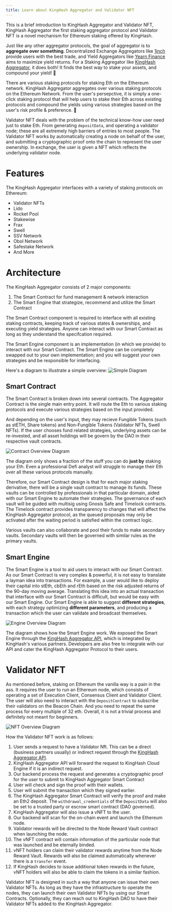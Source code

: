 ```yaml
---
title: Learn about KingHash Aggregator and Validator NFT
---
```


This is a brief introduction to KingHash Aggregator and Validator NFT, KingHash Aggregator the first staking aggregator protocol and Validator NFT is a novel mechanism for Ethereum staking offered by KingHash. 

Just like any other aggregator protocols, the goal of aggregator is to **aggregate over something**. Decentralized Exchange Aggregators like [1inch](https://app.1inch.io/) provide users with the best trade, and Yield Aggregators like [Yearn Finance](https://yearn.finance/) aims to maximize yield returns. For a Staking Aggregator like [KingHash Aggregator](https://staking.chainupcloud.com/), it does both! It finds the best way to stake your assets, and compound your yield! 💎

There are various staking protocols for staking Eth on the Ethereum network. KingHash Aggregator aggregates over various staking protocols on the Ethereum Network. From the user's persepctive, it is simply a one-click staking protocol that will help users to stake their Eth across existing protocols and compound the yields using various strategies based on the user's risk profile & preference. 🧸

Validator NFT deals with the problem of the technical know-how user need just to stake Eth. From generating `depositData`, and operating a validator node; these are all extremely high barriers of entries to most people. The Validator NFT works by automatically creating a node on behalf of the user, and submitting a cryptographic proof onto the chain to represent the user ownership. In exchange, the user is given a NFT which reflects the underlying validator node.

# Features
The KingHash Aggregator interfaces with a variety of staking protocols on Ethereum:
 * Validator NFTs
 * Lido
 * Rocket Pool
 * Stakewise
 * Frax
 * Swell
 * SSV Network
 * Obol Network
 * Safestake Network
 * And More

# Architecture
The KingHash Aggregator consists of 2 major components:
1. The Smart Contract for fund management & network interaction
2. The Smart Engine that strategize, recommend and utilize the Smart Contract

The Smart Contract component is required to interface with all existing staking contracts, keeping track of various states & ownerships, and executing yield strategies. Anyone can interact with our Smart Contract as long as they understand the specifcation required.

The Smart Engine component is an implementation (in which we provide) to interact with our Smart Contract. The Smart Engine can be completely swapped out to your own implementation; and you will suggest your own strategies and be responsible for interfacing.

Here's a diagram to illustrate a simple overview:
![Simple Diagram](./images/simpleOverview.jpg)

## Smart Contract
The Smart Contract is broken down into several contracts. The Aggregator Contract is the single main entry point. It will route the Eth to various staking protocols and execute various strategies based on the input provided.

And depending on the user's input, they may recieve Fungible Tokens (such as stETH, Share tokens) and Non-Fungible Tokens (Validator NFTs, Swell NFTs). If the user chooses fund related strategies, underlying assets can be re-invested, and all asset holdings will be govern by the DAO in their respective vault contracts.

![Contract Overview Diagram](./images/contractOverview.jpg)

The diagram only shows a fraction of the stuff you can do **just by** staking your Eth. Even a professional Defi analyst will struggle to manage their Eth over all these various protocols manually.

Therefore, our Smart Contract design is that for each major staking derivative, there will be a single vault contract to manage its funds. These vaults can be controlled by professionals in that particular domain, aided with our Smart Engine to automate their strategies. The governance of each vault will be guided with multisig using Gnosis Safe and Timelock contracts. The Timelock contract provides transparency to changes that will affect the KingHash Aggregator protocol, as the queued proposals may only be activated after the waiting period is satisfied within the contract logic.

Various vaults can also collaborate and pool their funds to make secondary vaults. Secondary vaults will then be governed with similar rules as the primary vaults.

## Smart Engine
The Smart Engine is a tool to aid users to interact with our Smart Contract. As our Smart Contract is very complex & powerful, it is not easy to translate a layman idea into transactions. For example, a user would like to deploy their capital into stEth, cbEth and rEth based on the risk adjusted returns of the 90-day moving average. Translating this idea into an actual transaction that interface with our Smart Contract is difficult, but would be easy with our Smart Engine. Our Smart Engine is able to suggest **different strategies**, with each strategy optimizing **different parameters**, and producing a transaction which the user can validate and broadcast themselves.

![Engine Overview Diagram](./images/engineOverview.jpg)

The diagram shows how the Smart Engine work. We exposed the Smart Engine through the [KingHash Aggregator API](https://chainupcloud.github.io/swagger/), which is integrated by KingHash's various partners. Developers are also free to integrate with our API and cater the KingHash Aggregator Protocol to their users.

# Validator NFT
As mentioned before, staking on Ethereum the vanilla way is a pain in the ass. It requires the user to run an Ethereum node, which consists of operating a set of Execution Client, Consensus Client and Validator Client. The user will also need to interact with the `DepositContract` to subscribe their validators on the Beacon Chain. And you need to repeat the same process for every multiple of 32 eth. Overall, it is not a trivial process and definitely not meant for beginners.

![NFT Overview Diagram](./images/nftOverview.jpg)

How the Validator NFT work is as follows:
1. User sends a request to have a Validator Nft. This can be a direct (business partners usually) or indirect request through the [KingHash Aggregator API](https://chainupcloud.github.io/swagger/).
2. KingHash Aggregator API will forward the request to KingHash Cloud Engine if it is an indirect request.
3. Our backend process the request and generates a cryptographic proof for the user to submit to KingHash Aggregator Smart Contract
4. User will check and sign the proof with their wallets.
5. User will submit the transaction which they signed earlier.
6. The KingHash Aggregator Smart Contract will verify the proof and make an Eth2 deposit. The `withdrawal_credentials` of the `DepositData` will also be set to a trusted party or escrow smart contract (DAO governed).
7. KingHash Aggregator will also issue a vNFT to the user.
8. Our backend will scan for the on-chain event and launch the Ethereum node.
9. Validator rewards will be directed to the Node Reward Vault contract when launching the node.
10. The vNFT contract will contain information of the particular node that was launched and be eternally binded.
11. vNFT holders can claim their validator rewards anytime from the Node Reward Vault. Rewards will also be claimed automatically whenever there is a `transfer` event.
12. If KingHash decides to issue additional token rewards in the future, vNFT holders will also be able to claim the tokens in a similar fashion.

Validator NFT is designed in such a way that anyone can issue their own Validator NFTs. As long as they have the infrastructure to operate the nodes, they can launch their own Validator NFTs by using our Smart Contracts. Optionally, they can reach out to KingHash DAO to have their Validator NFTs added to the KingHash Aggregator.